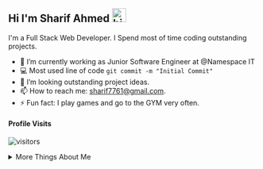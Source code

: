 ## Hi I'm Sharif Ahmed <img src="https://user-images.githubusercontent.com/1303154/88677602-1635ba80-d120-11ea-84d8-d263ba5fc3c0.gif" width="28px" alt="hi">

I'm a Full Stack Web Developer. I Spend most of time coding outstanding projects.




- 🔭 I’m currently working as Junior Software Engineer at @Namespace IT
- :computer: Most used line of code `git commit -m "Initial Commit"`
- 🤔 I’m looking outstanding project ideas.
- 📫 How to reach me: sharif7761@gmail.com.
- ⚡ Fun fact: I play games and go to the GYM very often.


#### Profile Visits 

![visitors](https://visitor-badge.glitch.me/badge?page_id=ipenywis.ipenywis)

<details>
<summary>
  More Things About Me
</summary>

<br >

I love sharing knowledge and discuss ideas. Love to work as a team and help other developers. I never feel hesitate to ask 'why' and  learn new things from others! I always try to learn a new thing everyday. 
</details>


[reactplaylist]: https://www.youtube.com/watch?v=KxXXEL-k47Y&list=PLvXDmnBbOF7RnYiZvDwl2Pzcs2kfi10wd
[vscodetutorial]: https://www.youtube.com/watch?v=Bkie2ai8qeE&t=8s
[htmltutorial]: https://www.youtube.com/watch?v=VK6MXVxOsws&t=27s
[javascripttutorial]: https://www.youtube.com/watch?v=D-LHKvmX37E

